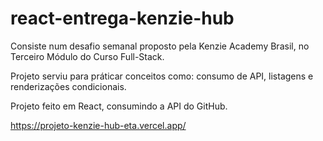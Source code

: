 # react-entrega-kenzie-hub

Consiste num desafio semanal proposto pela Kenzie Academy Brasil, no Terceiro Módulo do Curso Full-Stack.

Projeto serviu para práticar conceitos como: consumo de API, listagens e renderizações condicionais.

Projeto feito em React, consumindo a API do GitHub.

https://projeto-kenzie-hub-eta.vercel.app/
